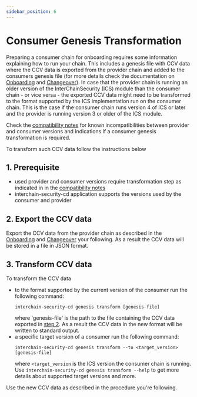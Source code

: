 ```yaml
---
sidebar_position: 6
---
```


# Consumer Genesis Transformation

Preparing a consumer chain for onboarding requires some information explaining how to run your chain. This includes a genesis file with CCV data where the CCV data is exported from the provider chain and added to the consumers genesis file (for more details check the documentation on [Onboarding](./onboarding.md) and [Changeover](./changeover-procedure.md)).
In case that the provider chain is running an older version of the InterChainSecurity (ICS) module than the consumer chain - or vice versa - the exported CCV data might need to be transformed to the format supported by the ICS implementation run on the consumer chain. This is the case if the consumer chain runs version 4 of ICS or later and the provider is running version 3 or older of the ICS module.

Check the [compatibility notes](https://github.com/cosmos/interchain-security/blob/main/RELEASES.md#backwards-compatibility) for known incompatibilities between provider and consumer versions and indications if a consumer genesis transformation is required.

To transform such CCV data follow the instructions below

## 1. Prerequisite
- used provider and consumer versions require transformation step as indicated in in the [compatibility notes](https://github.com/cosmos/interchain-security/blob/main/RELEASES.md#backwards-compatibility)
- interchain-security-cd application supports the versions used by the consumer and provider

## 2. Export the CCV data
Export the CCV data from the provider chain as described in the [Onboarding](./onboarding.md) and [Changeover](./changeover-procedure.md) your following.
As a result the CCV data will be stored in a file in JSON format.

## 3. Transform CCV data
To transform the CCV data
- to the format supported by the current version of the consumer run the following command:
    ```
    interchain-security-cd genesis transform [genesis-file]
    ```
    where 'genesis-file' is the path to the file containing the CCV data exported in [step 2](#2-export-the-ccv-data).
    As a result the CCV data in the new format will be written to standard output.
- a specific target version of a consumer run the following command:
    ```
    interchain-security-cd genesis transform --to <target_version> [genesis-file]

    ```
    where `<target_version` is the ICS version the consumer chain is running.
    Use `interchain-security-cd genesis transform --help` to get more details about supported target versions and more.


Use the new CCV data as described in the procedure you're following.

